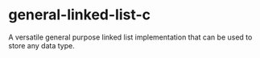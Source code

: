 # general-linked-list-c
A versatile general purpose linked list implementation that can be used to store any data type.
